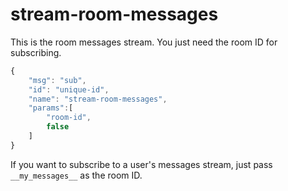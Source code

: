 # stream-room-messages

This is the room messages stream. You just need the room ID for subscribing.

```javascript
{
    "msg": "sub",
    "id": "unique-id",
    "name": "stream-room-messages",
    "params":[
        "room-id",
        false
    ]
}
```

If you want to subscribe to a user's messages stream, just pass `__my_messages__` as the room ID.

